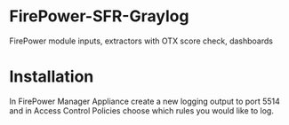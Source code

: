 # FirePower-SFR-Graylog
FirePower module inputs, extractors with OTX score check, dashboards

# Installation

In FirePower Manager Appliance create a new logging output to port 5514 and in Access Control Policies choose which rules you would like to log.
